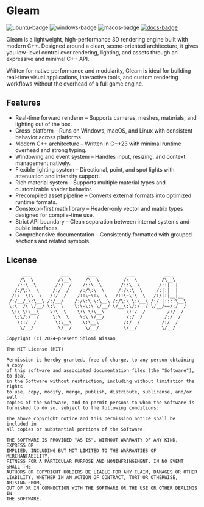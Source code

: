 # Gleam

![ubuntu-badge](https://github.com/shlomnissan/gleam/actions/workflows/ubuntu.yml/badge.svg)
![windows-badge](https://github.com/shlomnissan/gleam/actions/workflows/windows.yml/badge.svg)
![macos-badge](https://github.com/shlomnissan/gleam/actions/workflows/macos.yml/badge.svg)
[![docs-badge](https://img.shields.io/badge/docs-online-blue.svg)](https://shlomnissan.github.io/gleam/)

Gleam is a lightweight, high-performance 3D rendering engine built with modern C++. Designed around a clean, scene-oriented architecture, it gives you low-level control over rendering, lighting, and assets through an expressive and minimal C++ API.

Written for native performance and modularity, Gleam is ideal for building real-time visual applications, interactive tools, and custom rendering workflows without the overhead of a full game engine.

## Features

- Real-time forward renderer – Supports cameras, meshes, materials, and lighting out of the box.
- Cross-platform – Runs on Windows, macOS, and Linux with consistent behavior across platforms.
- Modern C++ architecture – Written in C++23 with minimal runtime overhead and strong typing.
- Windowing and event system – Handles input, resizing, and context management natively.
- Flexible lighting system – Directional, point, and spot lights with attenuation and intensity support.
- Rich material system – Supports multiple material types and customizable shader behavior.
- Precompiled asset pipeline – Converts external formats into optimized runtime formats.
- Constexpr-first math library – Header-only vector and matrix types designed for compile-time use.
- Strict API boundary – Clean separation between internal systems and public interfaces.
- Comprehensive documentation – Consistently formatted with grouped sections and related symbols.

## License
```
      ___           ___       ___           ___           ___
     /\  \         /\__\     /\  \         /\  \         /\__\
    /::\  \       /:/  /    /::\  \       /::\  \       /::|  |
   /:/\:\  \     /:/  /    /:/\:\  \     /:/\:\  \     /:|:|  |
  /:/  \:\  \   /:/  /    /::\~\:\  \   /::\~\:\  \   /:/|:|__|__
 /:/__/_\:\__\ /:/__/    /:/\:\ \:\__\ /:/\:\ \:\__\ /:/ |::::\__\
 \:\  /\ \/__/ \:\  \    \:\~\:\ \/__/ \/__\:\/:/  / \/__/~~/:/  /
  \:\ \:\__\    \:\  \    \:\ \:\__\        \::/  /        /:/  /
   \:\/:/  /     \:\  \    \:\ \/__/        /:/  /        /:/  /
    \::/  /       \:\__\    \:\__\         /:/  /        /:/  /
     \/__/         \/__/     \/__/         \/__/         \/__/

Copyright (c) 2024–present Shlomi Nissan

The MIT License (MIT)

Permission is hereby granted, free of charge, to any person obtaining a copy
of this software and associated documentation files (the "Software"), to deal
in the Software without restriction, including without limitation the rights
to use, copy, modify, merge, publish, distribute, sublicense, and/or sell
copies of the Software, and to permit persons to whom the Software is
furnished to do so, subject to the following conditions:

The above copyright notice and this permission notice shall be included in
all copies or substantial portions of the Software.

THE SOFTWARE IS PROVIDED "AS IS", WITHOUT WARRANTY OF ANY KIND, EXPRESS OR
IMPLIED, INCLUDING BUT NOT LIMITED TO THE WARRANTIES OF MERCHANTABILITY,
FITNESS FOR A PARTICULAR PURPOSE AND NONINFRINGEMENT. IN NO EVENT SHALL THE
AUTHORS OR COPYRIGHT HOLDERS BE LIABLE FOR ANY CLAIM, DAMAGES OR OTHER
LIABILITY, WHETHER IN AN ACTION OF CONTRACT, TORT OR OTHERWISE, ARISING FROM,
OUT OF OR IN CONNECTION WITH THE SOFTWARE OR THE USE OR OTHER DEALINGS IN
THE SOFTWARE.
```
